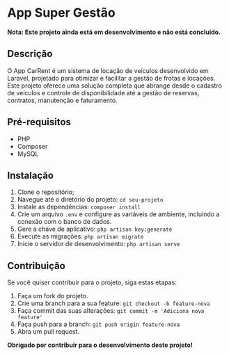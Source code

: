 # App Super Gestão

**Nota: Este projeto ainda está em desenvolvimento e não está concluído.**

## Descrição

O App CarRent é um sistema de locação de veículos desenvolvido em Laravel, projetado para otimizar e facilitar a gestão de frotas e locações. Este projeto oferece uma solução completa que abrange desde o cadastro de veículos e controle de disponibilidade até a gestão de reservas, contratos, manutenção e faturamento.

## Pré-requisitos

- PHP
- Composer
- MySQL

## Instalação

1. Clone o repositório;
2. Navegue até o diretório do projeto: `cd seu-projeto`
3. Instale as dependências: `composer install`
4. Crie um arquivo `.env` e configure as variáveis de ambiente, incluindo a conexão com o banco de dados.
5. Gere a chave de aplicativo: `php artisan key:generate`
6. Execute as migrações: `php artisan migrate`
7. Inicie o servidor de desenvolvimento: `php artisan serve`

## Contribuição

Se você quiser contribuir para o projeto, siga estas etapas:

1. Faça um fork do projeto.
2. Crie uma branch para a sua feature: `git checkout -b feature-nova`
3. Faça commit das suas alterações: `git commit -m 'Adiciona nova feature'`
4. Faça push para a branch: `git push origin feature-nova`
5. Abra um pull request.

**Obrigado por contribuir para o desenvolvimento deste projeto!**
